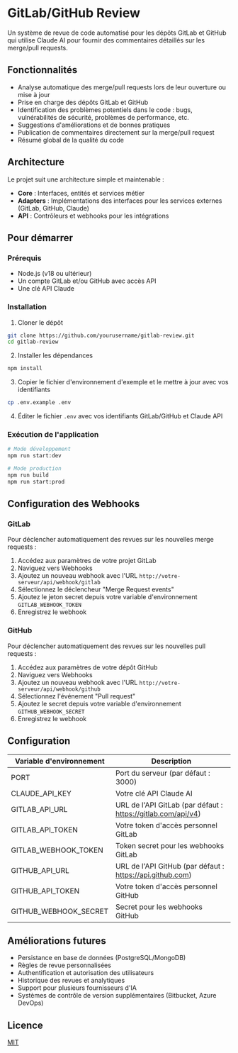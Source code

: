 # GitLab/GitHub Review

Un système de revue de code automatisé pour les dépôts GitLab et GitHub qui utilise Claude AI pour fournir des commentaires détaillés sur les merge/pull requests.

## Fonctionnalités

- Analyse automatique des merge/pull requests lors de leur ouverture ou mise à jour
- Prise en charge des dépôts GitLab et GitHub
- Identification des problèmes potentiels dans le code : bugs, vulnérabilités de sécurité, problèmes de performance, etc.
- Suggestions d'améliorations et de bonnes pratiques
- Publication de commentaires directement sur la merge/pull request
- Résumé global de la qualité du code

## Architecture

Le projet suit une architecture simple et maintenable :

- **Core** : Interfaces, entités et services métier
- **Adapters** : Implémentations des interfaces pour les services externes (GitLab, GitHub, Claude)
- **API** : Contrôleurs et webhooks pour les intégrations

## Pour démarrer

### Prérequis

- Node.js (v18 ou ultérieur)
- Un compte GitLab et/ou GitHub avec accès API
- Une clé API Claude

### Installation

1. Cloner le dépôt
```bash
git clone https://github.com/yourusername/gitlab-review.git
cd gitlab-review
```

2. Installer les dépendances
```bash
npm install
```

3. Copier le fichier d'environnement d'exemple et le mettre à jour avec vos identifiants
```bash
cp .env.example .env
```

4. Éditer le fichier `.env` avec vos identifiants GitLab/GitHub et Claude API

### Exécution de l'application

```bash
# Mode développement
npm run start:dev

# Mode production
npm run build
npm run start:prod
```

## Configuration des Webhooks

### GitLab

Pour déclencher automatiquement des revues sur les nouvelles merge requests :

1. Accédez aux paramètres de votre projet GitLab
2. Naviguez vers Webhooks
3. Ajoutez un nouveau webhook avec l'URL `http://votre-serveur/api/webhook/gitlab`
4. Sélectionnez le déclencheur "Merge Request events"
5. Ajoutez le jeton secret depuis votre variable d'environnement `GITLAB_WEBHOOK_TOKEN`
6. Enregistrez le webhook

### GitHub

Pour déclencher automatiquement des revues sur les nouvelles pull requests :

1. Accédez aux paramètres de votre dépôt GitHub
2. Naviguez vers Webhooks
3. Ajoutez un nouveau webhook avec l'URL `http://votre-serveur/api/webhook/github`
4. Sélectionnez l'événement "Pull request"
5. Ajoutez le secret depuis votre variable d'environnement `GITHUB_WEBHOOK_SECRET`
6. Enregistrez le webhook

## Configuration

| Variable d'environnement | Description |
|----------------------|-------------|
| PORT | Port du serveur (par défaut : 3000) |
| CLAUDE_API_KEY | Votre clé API Claude AI |
| GITLAB_API_URL | URL de l'API GitLab (par défaut : https://gitlab.com/api/v4) |
| GITLAB_API_TOKEN | Votre token d'accès personnel GitLab |
| GITLAB_WEBHOOK_TOKEN | Token secret pour les webhooks GitLab |
| GITHUB_API_URL | URL de l'API GitHub (par défaut : https://api.github.com) |
| GITHUB_API_TOKEN | Votre token d'accès personnel GitHub |
| GITHUB_WEBHOOK_SECRET | Secret pour les webhooks GitHub |

## Améliorations futures

- Persistance en base de données (PostgreSQL/MongoDB)
- Règles de revue personnalisées
- Authentification et autorisation des utilisateurs
- Historique des revues et analytiques
- Support pour plusieurs fournisseurs d'IA
- Systèmes de contrôle de version supplémentaires (Bitbucket, Azure DevOps)

## Licence

[MIT](LICENSE)
